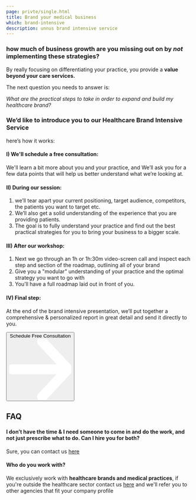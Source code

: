 ```yaml
---
page: privte/single.html
title: Brand your medical business
which: brand-intensive
description: unnus brand intensive service
---
```


<section class="manifesto-intensive">
<div class="container">
	<h3>how much of business growth are you missing out on by <em>not</em>&nbsp; implementing these strategies?</h3>
	<p>By really focusing on differentiating your practice, you provide a <strong>value beyond your care services.</strong></p>
	<p>The next question you needs to answer is:</p>
	<p><em>What are the practical steps to take in order to expand and build my healthcare brand?</em></p>

<h3>We’d like to introduce you to our Healthcare Brand Intensive Service</h3>
<p>here’s how it works:</p>

<div class="process">
	<h4>I) We'll schedule a free consultation:</h4>
	<p>We'll learn a bit more about you and your practice, and We’ll ask you for a few data points that will help us better understand what we’re looking at.</p>
</div>
<div class="process">
	<h4>II) During our session:</h4>
	<ol>
		<li>we’ll tear apart your current positioning, target audience, competitors, the patients you want to target etc.</li>
		<li>We’ll also get a solid understanding of the experience that you are providing patients.</li>
		<li>The goal is to fully understand your practice and find out the best practical strategies for you to bring your business to a bigger scale.</li>
	</ol>
</div>
<div class="process">
	<h4>III) After our workshop:</h4>
	<ol>
		<li>Next we go through an 1h or 1h:30m video-screen call and inspect each step and section of the roadmap, outlining all of your brand</li>
		<li>Give you a "modular" understanding of your practice and the optimal strategy you want to go with</li>
		<li>You’ll have a full roadmap laid out in front of you.</li>
	</ol>
</div>
<div class="process">
	<h4>IV) Final step:</h4>
	<p>At the end of the brand intensive presentation, we’ll put together a comprehensive & personalized report in great detail and send it directly to you.</p>
</div>
<button class="btn-s">
	Schedule Free Consultation  <svg viewBox="0 0 59 58" xmlns="http://www.w3.org/2000/svg" fill-rule="evenodd" clip-rule="evenodd" stroke-linecap="round" stroke-linejoin="round" stroke-miterlimit="1.5"><g fill="none" stroke="#fff" stroke-width="9.38"><path d="M2.688 28.863h50.054M31.231 2.688l24.576 26.175-24.576 26.175"/></g></svg>
</button>

<div class="faq-intensive">
	<h2>FAQ</h2>
	<h4>I don’t have the time & I need someone to come in and do the work, and not just prescribe what to do. Can I hire you for both?</h4>
	<p>Sure, you can contact us <a href="/contact">here</a></p>
	<h4>Who do you work with?</h4>
	<p>We exclusively work with <strong>healthcare brands and medical practices</strong>, if you're outside the healthcare sector contact us <a href="/contact">here</a> and we'll refer you to other agencies that fit your company profile</p>
</div>
</div>

</section>
